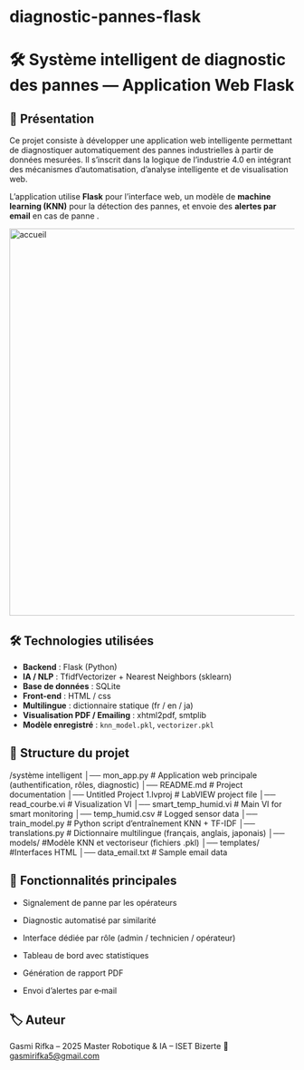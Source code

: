 # diagnostic-pannes-flask
# 🛠️ Système intelligent de diagnostic des pannes — Application Web Flask

## 📘 Présentation

Ce projet consiste à développer une application web intelligente permettant de diagnostiquer automatiquement des pannes industrielles à partir de données mesurées. Il s’inscrit dans la logique de l’industrie 4.0 en intégrant des mécanismes d’automatisation, d’analyse intelligente et de visualisation web.

L’application utilise **Flask** pour l’interface web, un modèle de **machine learning (KNN)** pour la détection des pannes, et envoie des **alertes par email** en cas de panne .

<img width="1648" height="683" alt="accueil" src="https://github.com/user-attachments/assets/085028fb-824f-4aaa-bd71-121a3b84a281" />

## 🛠 Technologies utilisées
- **Backend** : Flask (Python)
- **IA / NLP** : TfidfVectorizer + Nearest Neighbors (sklearn)
- **Base de données** : SQLite
- **Front-end** : HTML / css
- **Multilingue** : dictionnaire statique (fr / en / ja)
- **Visualisation PDF / Emailing** : xhtml2pdf, smtplib
- **Modèle enregistré** : `knn_model.pkl`, `vectorizer.pkl`

## 📂 Structure du projet
/système intelligent
│── mon_app.py      # Application web principale (authentification, rôles, diagnostic)
│── README.md               # Project documentation
│── Untitled Project 1.lvproj  # LabVIEW project file
│── read_courbe.vi          # Visualization VI
│── smart_temp_humid.vi     # Main VI for smart monitoring
│── temp_humid.csv          # Logged sensor data
│── train_model.py          # Python script d’entraînement KNN + TF-IDF
│── translations.py 	      # Dictionnaire multilingue (français, anglais, japonais)
│── models/                  #Modèle KNN et vectoriseur (fichiers .pkl)
│── templates/               #Interfaces HTML
│── data_email.txt          # Sample email data


## 🧪 Fonctionnalités principales
- Signalement de panne par les opérateurs

- Diagnostic automatisé par similarité

- Interface dédiée par rôle (admin / technicien / opérateur)

- Tableau de bord avec statistiques

- Génération de rapport PDF

- Envoi d’alertes par e‑mail

## 🏷 Auteur
Gasmi Rifka – 2025
Master Robotique & IA – ISET Bizerte
📧 gasmirifka5@gmail.com
